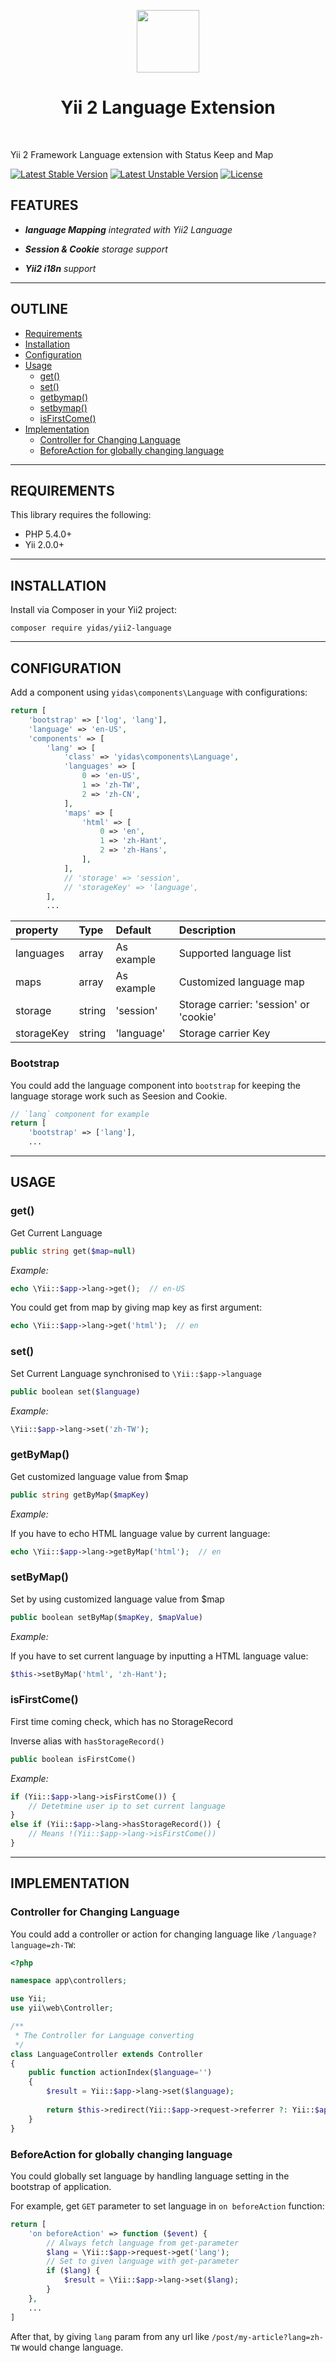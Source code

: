<p align="center">
    <a href="https://github.com/yiisoft" target="_blank">
        <img src="https://avatars0.githubusercontent.com/u/993323" height="100px">
    </a>
    <h1 align="center">Yii 2 Language Extension</h1>
    <br>
</p>

Yii 2 Framework Language extension with Status Keep and Map

[![Latest Stable Version](https://poser.pugx.org/yidas/yii2-language/v/stable?format=flat-square)](https://packagist.org/packages/yidas/yii2-language)
[![Latest Unstable Version](https://poser.pugx.org/yidas/yii2-language/v/unstable?format=flat-square)](https://packagist.org/packages/yidas/yii2-language)
[![License](https://poser.pugx.org/yidas/yii2-language/license?format=flat-square)](https://packagist.org/packages/yidas/yii2-language)

FEATURES
--------

- ***language Mapping** integrated with Yii2 Language*

- ***Session & Cookie** storage support*

- ***Yii2 i18n** support*

---

OUTLINE
-------

* [Requirements](#requirements)
* [Installation](#installation)
* [Configuration](#configuration)
* [Usage](#usage)
    - [get()](#get)
    - [set()](#set)
    - [getbymap()](#getbymap)
    - [setbymap()](#setbymap)
    - [isFirstCome()](#isfirstcome)
* [Implementation](implementation)
    - [Controller for Changing Language](#controller-for-changing-language)
    - [BeforeAction for globally changing language](#beforeaction-for-globally-changing-language)
    
---

REQUIREMENTS
------------

This library requires the following:

- PHP 5.4.0+
- Yii 2.0.0+

---


INSTALLATION
------------

Install via Composer in your Yii2 project:

```
composer require yidas/yii2-language
```

---

CONFIGURATION
-------------

Add a component using `yidas\components\Language` with configurations:

```php
return [
    'bootstrap' => ['log', 'lang'],
    'language' => 'en-US',
    'components' => [
        'lang' => [
            'class' => 'yidas\components\Language',
            'languages' => [
                0 => 'en-US',
                1 => 'zh-TW',
                2 => 'zh-CN',
            ],
            'maps' => [
                'html' => [
                    0 => 'en',
                    1 => 'zh-Hant',
                    2 => 'zh-Hans',
                ],
            ],
            // 'storage' => 'session',
            // 'storageKey' => 'language',
        ],
        ...
```

|property|Type|Default|Description|
|:-|:-|:-|:-|
|languages|array|As example|Supported language list|
|maps|array|As example|Customized language map|
|storage|string|'session'|Storage carrier: 'session' or 'cookie'|
|storageKey|string|'language'|Storage carrier Key|

### Bootstrap

You could add the language component into `bootstrap` for keeping the language storage work such as Seesion and Cookie.

```php
// `lang` component for example
return [
    'bootstrap' => ['lang'], 
    ...
```

---

USAGE
-----

### get()

Get Current Language

```php
public string get($map=null)
```

*Example:*

```php
echo \Yii::$app->lang->get();  // en-US
```

You could get from map by giving map key as first argument:

```php
echo \Yii::$app->lang->get('html');  // en
```

### set()

Set Current Language synchronised to `\Yii::$app->language`

```php
public boolean set($language)
```

*Example:*

```php
\Yii::$app->lang->set('zh-TW');
```

### getByMap()

Get customized language value from $map

```php
public string getByMap($mapKey)
```

*Example:*

If you have to echo HTML language value by current language:

```php
echo \Yii::$app->lang->getByMap('html');  // en
```

### setByMap()

Set by using customized language value from $map

```php
public boolean setByMap($mapKey, $mapValue)
```

*Example:*

If you have to set current language by inputting a HTML language value:

```php
$this->setByMap('html', 'zh-Hant');
```

### isFirstCome()

First time coming check, which has no StorageRecord

Inverse alias with `hasStorageRecord()`

```php
public boolean isFirstCome()
```

*Example:*

```php
if (Yii::$app->lang->isFirstCome()) {
    // Detetmine user ip to set current language
} 
else if (Yii::$app->lang->hasStorageRecord()) {
    // Means !(Yii::$app->lang->isFirstCome())
}
```

---

IMPLEMENTATION
--------------

### Controller for Changing Language

You could add a controller or action for changing language like `/language?language=zh-TW`:

```php
<?php

namespace app\controllers;

use Yii;
use yii\web\Controller;

/**
 * The Controller for Language converting
 */
class LanguageController extends Controller
{
    public function actionIndex($language='')
    {
        $result = Yii::$app->lang->set($language);
        
        return $this->redirect(Yii::$app->request->referrer ?: Yii::$app->homeUrl);
    }
}
```

### BeforeAction for globally changing language

You could globally set language by handling language setting in the bootstrap of application.

For example, get `GET` parameter to set language in `on beforeAction` function:

```php
return [
    'on beforeAction' => function ($event) {
        // Always fetch language from get-parameter
        $lang = \Yii::$app->request->get('lang');
        // Set to given language with get-parameter
        if ($lang) {
            $result = \Yii::$app->lang->set($lang);
        }
    },
    ...
]
```

After that, by giving `lang` param from any url like `/post/my-article?lang=zh-TW` would change language.
